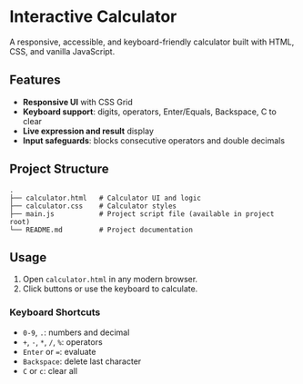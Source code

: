 # Interactive Calculator

A responsive, accessible, and keyboard-friendly calculator built with HTML, CSS, and vanilla JavaScript.

## Features

- **Responsive UI** with CSS Grid
- **Keyboard support**: digits, operators, Enter/Equals, Backspace, C to clear
- **Live expression and result** display
- **Input safeguards**: blocks consecutive operators and double decimals

## Project Structure

```
.
├── calculator.html   # Calculator UI and logic
├── calculator.css    # Calculator styles
├── main.js           # Project script file (available in project root)
└── README.md         # Project documentation
```

## Usage

1. Open `calculator.html` in any modern browser.
2. Click buttons or use the keyboard to calculate.

### Keyboard Shortcuts

- `0-9`, `.`: numbers and decimal
- `+`, `-`, `*`, `/`, `%`: operators
- `Enter` or `=`: evaluate
- `Backspace`: delete last character
- `C` or `c`: clear all
